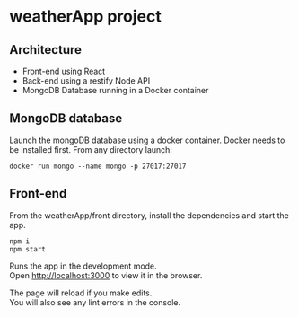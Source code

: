 # weatherApp project

## Architecture

- Front-end using React
- Back-end using a restify Node API
- MongoDB Database running in a Docker container

## MongoDB database

Launch the mongoDB database using a docker container.
Docker needs to be installed first. From any directory launch:

    docker run mongo --name mongo -p 27017:27017

## Front-end

From the weatherApp/front directory, install the dependencies and start the app.

    npm i
    npm start

Runs the app in the development mode.<br>
Open [http://localhost:3000](http://localhost:3000) to view it in the browser.

The page will reload if you make edits.<br>
You will also see any lint errors in the console.
